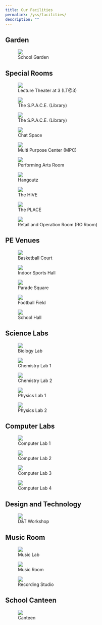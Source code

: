 ```yaml
---
title: Our Facilities
permalink: /yss/facilities/
description: ""
---
```

Garden
-----------------------

<figure><img src="/images/YSS/Garden.jpg"><figcaption>School Garden</figcaption></figure> 

Special Rooms
-------------------
<figure><img src="/images/YSS/LT@3.png"><figcaption>Lecture Theater at 3 (LT@3)</figcaption></figure> 

<figure><img src="/images/YSS/Library.png"><figcaption>The S.P.A.C.E. (Library)</figcaption></figure> 

<figure><img src="/images/IP/ICT/Photo_2-Online-Self-Directed-Learning.jpg"><figcaption>The S.P.A.C.E. (Library)</figcaption></figure> 

<figure><img src="/images/YSS/chat_space.png"><figcaption>Chat Space</figcaption></figure> 

<figure><img src="/images/YSS/MPC.png"><figcaption>Multi Purpose Center (MPC)</figcaption></figure> 

<figure><img src="/…"><figcaption>Performing Arts Room</figcaption></figure> 

<figure><img src="/…"><figcaption>Hangoutz</figcaption></figure>

<figure><img src="/images/YSS/the%20hive.jpeg"><figcaption>The HIVE</figcaption></figure> 

<figure><img src="/…"><figcaption>The PLACE</figcaption></figure>

<figure><img src="/…"><figcaption>Retail and Operation Room (RO Room)</figcaption></figure> 

PE Venues
-----------------------

<figure><img src="/images/YSS/basketball_court_1.png"><figcaption>Basketball Court</figcaption></figure>

<figure><img src="/images/YSS/indoor%20sports%20hall.jpg"><figcaption>Indoor Sports Hall</figcaption></figure> 

<figure><img src="/images/YSS/ParadeSquare.jpg"><figcaption>Parade Square</figcaption></figure> 

<figure><img src="/…"><figcaption>Football Field</figcaption></figure> 

<figure><img src="/images/YSS/SchoolHall.png"><figcaption>School Hall</figcaption></figure> 


Science Labs
-------------------------
<figure><img src="/…"><figcaption>Biology Lab</figcaption></figure> 

<figure><img src="/images/YSS/chem-lab-1.jpeg"><figcaption>Chemistry Lab 1</figcaption></figure> 

<figure><img src="/images/YSS/chem-lab-2.jpeg"><figcaption>Chemistry Lab 2</figcaption></figure> 

<figure><img src="/images/YSS/Phy_Lab-1.jpeg"><figcaption>Physics Lab 1</figcaption></figure> 

<figure><img src="/images/YSS/Phy_Lab-2.jpeg"><figcaption>Physics Lab 2</figcaption></figure> 

Computer Labs
-------------------------

<figure><img src="/…"><figcaption>Computer Lab 1</figcaption></figure> 

<figure><img src="/…"><figcaption>Computer Lab 2</figcaption></figure> 

<figure><img src="/images/IP/ICT/Nearpod%20Training.jpeg"><figcaption>Computer Lab 3</figcaption></figure> 

<figure><img src="/…"><figcaption>Computer Lab 4</figcaption></figure>


Design and Technology
---------------------

<figure><img src="/images/YSS/DnTWorkshop.jpeg"><figcaption>D&amp;T Workshop</figcaption></figure> 


Music Room
-----------------------
<figure><img src="/…"><figcaption>Music Lab</figcaption></figure> 

<figure><img src="/images/YSS/Music_Room.jpg"><figcaption>Music Room</figcaption></figure>

<figure><img src="/…"><figcaption>Recording Studio</figcaption></figure> 

School Canteen
-----------------
<figure><img src="/images/YSS/canteen-1.png"><figcaption>Canteen</figcaption></figure>